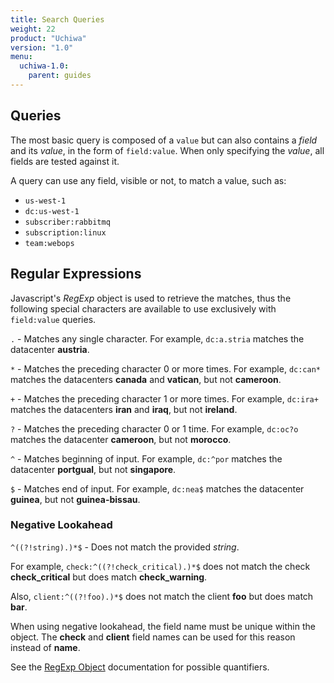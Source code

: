 ```yaml
---
title: Search Queries
weight: 22
product: "Uchiwa"
version: "1.0"
menu:
  uchiwa-1.0:
    parent: guides
---
```


## Queries
The most basic query is composed of a `value` but can also contains a *field*
and its *value*, in the form of `field:value`. When only specifying the *value*,
all fields are tested against it.

A query can use any field, visible or not, to match a value, such as:

- `us-west-1`
- `dc:us-west-1`
- `subscriber:rabbitmq`
- `subscription:linux`
- `team:webops`

## Regular Expressions
Javascript's *RegExp* object is used to retrieve the matches, thus the following
special characters are available to use exclusively with `field:value` queries.

`.` - Matches any single character.
For example, `dc:a.stria` matches the datacenter **austria**.

`*` - Matches the preceding character 0 or more times.
For example, `dc:can*` matches the datacenters **canada** and **vatican**, but
not **cameroon**.

`+` - Matches the preceding character 1 or more times.
For example, `dc:ira+` matches the datacenters **iran** and **iraq**, but not
**ireland**.

`?` - Matches the preceding character 0 or 1 time.
For example, `dc:oc?o` matches the datacenter **cameroon**, but not **morocco**.

`^` - Matches beginning of input.
For example, `dc:^por` matches the datacenter **portgual**, but not
**singapore**.

`$` - Matches end of input.
For example, `dc:nea$` matches the datacenter **guinea**, but not
**guinea-bissau**.

### Negative Lookahead
`^((?!string).)*$` - Does not match the provided *string*.

For example, `check:^((?!check_critical).)*$` does not match the check
**check_critical** but does match **check_warning**.

Also, `client:^((?!foo).)*$` does not match the client
**foo** but does match **bar**.

When using negative lookahead, the field name must be unique within the
object. The **check** and **client** field names can be used for this reason
instead of **name**.

See the [RegExp Object](http://www.w3schools.com/jsref/jsref_obj_regexp.asp)
documentation for possible quantifiers.
